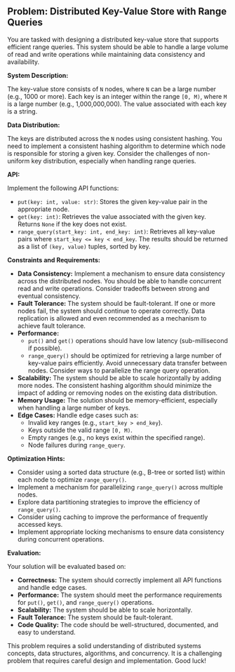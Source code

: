 ## Problem: Distributed Key-Value Store with Range Queries

You are tasked with designing a distributed key-value store that supports efficient range queries. This system should be able to handle a large volume of read and write operations while maintaining data consistency and availability.

**System Description:**

The key-value store consists of `N` nodes, where `N` can be a large number (e.g., 1000 or more). Each key is an integer within the range `[0, M)`, where `M` is a large number (e.g., 1,000,000,000). The value associated with each key is a string.

**Data Distribution:**

The keys are distributed across the `N` nodes using consistent hashing. You need to implement a consistent hashing algorithm to determine which node is responsible for storing a given key.  Consider the challenges of non-uniform key distribution, especially when handling range queries.

**API:**

Implement the following API functions:

*   `put(key: int, value: str)`: Stores the given key-value pair in the appropriate node.
*   `get(key: int)`: Retrieves the value associated with the given key. Returns `None` if the key does not exist.
*   `range_query(start_key: int, end_key: int)`: Retrieves all key-value pairs where `start_key <= key < end_key`. The results should be returned as a list of `(key, value)` tuples, sorted by key.

**Constraints and Requirements:**

*   **Data Consistency:** Implement a mechanism to ensure data consistency across the distributed nodes. You should be able to handle concurrent read and write operations.  Consider tradeoffs between strong and eventual consistency.
*   **Fault Tolerance:** The system should be fault-tolerant. If one or more nodes fail, the system should continue to operate correctly. Data replication is allowed and even recommended as a mechanism to achieve fault tolerance.
*   **Performance:**
    *   `put()` and `get()` operations should have low latency (sub-millisecond if possible).
    *   `range_query()` should be optimized for retrieving a large number of key-value pairs efficiently. Avoid unnecessary data transfer between nodes. Consider ways to parallelize the range query operation.
*   **Scalability:** The system should be able to scale horizontally by adding more nodes. The consistent hashing algorithm should minimize the impact of adding or removing nodes on the existing data distribution.
*   **Memory Usage:** The solution should be memory-efficient, especially when handling a large number of keys.
*   **Edge Cases:** Handle edge cases such as:
    *   Invalid key ranges (e.g., `start_key > end_key`).
    *   Keys outside the valid range `[0, M)`.
    *   Empty ranges (e.g., no keys exist within the specified range).
    *   Node failures during `range_query`.

**Optimization Hints:**

*   Consider using a sorted data structure (e.g., B-tree or sorted list) within each node to optimize `range_query()`.
*   Implement a mechanism for parallelizing `range_query()` across multiple nodes.
*   Explore data partitioning strategies to improve the efficiency of `range_query()`.
*   Consider using caching to improve the performance of frequently accessed keys.
*   Implement appropriate locking mechanisms to ensure data consistency during concurrent operations.

**Evaluation:**

Your solution will be evaluated based on:

*   **Correctness:** The system should correctly implement all API functions and handle edge cases.
*   **Performance:** The system should meet the performance requirements for `put()`, `get()`, and `range_query()` operations.
*   **Scalability:** The system should be able to scale horizontally.
*   **Fault Tolerance:** The system should be fault-tolerant.
*   **Code Quality:** The code should be well-structured, documented, and easy to understand.

This problem requires a solid understanding of distributed systems concepts, data structures, algorithms, and concurrency. It is a challenging problem that requires careful design and implementation. Good luck!
